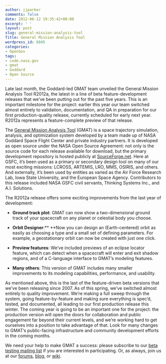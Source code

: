 ```yaml
---
author: jjparker
comments: false
date: 2012-06-12 19:35:42+00:00
excerpt: ' '
layout: post
slug: general-mission-analysis-tool
Title: General Mission Analysis Tool
wordpress_id: 6845
categories:
- OpenGov
tags:
- code.nasa.gov
- gmat
- Goddard
- Open Source
---
```


Late last month, the Goddard-led GMAT team unveiled the General Mission Analysis Tool R2012a, the latest in a line of beta feature-development releases that we’ve been putting out for the past five years. This is an important milestone for the project: earlier this year our team switched almost entirely to validation, documentation, and QA in preparation for our first production-quality release, currently scheduled for early next year. R2012a represents a feature-complete preview of that release.

The [General Mission Analysis Tool](http://code.nasa.gov/project/general-mission-analysis-tool/) (GMAT) is a space trajectory simulation, analysis, and optimization system developed by a team made up of NASA Goddard Space Flight Center and private industry partners. It is developed as open source under the NASA Open Source Agreement: not only is the source code for each release available for download, but the primary development repository is hosted publicly at [SourceForge.net](http://sourceforge.net/projects/gmat/). Here at GSFC, it’s been used as a primary or secondary design tool on many of our most exciting missions: LCROSS, ARTEMIS, LRO, MMS, OSIRIS, and others. And externally, it’s been used by entities as varied as the Air Force Research Lab, Iowa State University, and the European Space Agency. Contributors to this release included NASA GSFC civil servants, Thinking Systems Inc., and A.I. Solutions.

The R2012a release offers some exciting improvements from the last year of development:



	
  * **Ground track plot**: GMAT can now show a two-dimensional ground track of your spacecraft on any planet or celestial body you choose.

	
  * **Orbit Designer**:** **Now you can design an (Earth-centered) orbit as easily as choosing a type and a small set of defining parameters. For example, a geostationary orbit can now be created with just one click.

	
  * **Preview features**: We’ve included previews of an eclipse locator feature, which can detect when a spacecraft will enter and exit shadow regions, and of a C-language interface to GMAT’s modeling features.

	
  * **Many others**: This version of GMAT includes many smaller improvements to its modeling capabilities, performance, and usability.


As mentioned above, this is the last of the feature-driven beta versions that we’ve been releasing since 2007. As of this spring, we’ve switched almost entirely to quality improvement. We’re making a full sweep through the system, going feature-by-feature and making sure everything is spec’d, tested, and documented, all leading to our first production release this winter. The coming year is going to be an important one for the project: the production version will open the doors for collaboration and public engagement far beyond their current levels, and we’re working hard to get ourselves into a position to take advantage of that. Look for many changes to GMAT’s public-facing infrastructure and community development efforts in the coming months.

We need your help to make GMAT a success: please subscribe to our [beta testing mailing list](https://lists.sourceforge.net/mailman/listinfo/gmat-betatest) if you are interested in participating. Or, as always, join us at our [forums](http://gmat.ed-pages.com/forum/), [blog](http://gmat.sf.net/blog), or [wiki](http://gmat.ed-pages.com/wiki).
